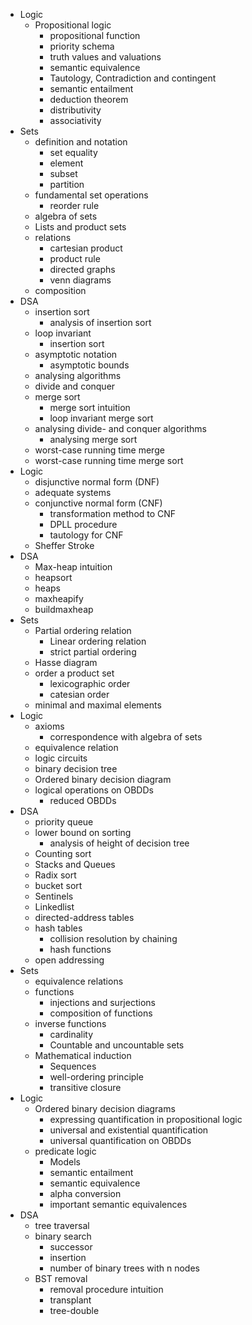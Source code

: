 - Logic
	 - Propositional logic
		- propositional function
		- priority schema
		- truth values and valuations
		- semantic equivalence
		- Tautology, Contradiction and contingent
		- semantic entailment
		- deduction theorem
		- distributivity 
		- associativity
- Sets
	- definition and notation
		- set equality
		- element
		- subset
		- partition
	- fundamental set operations
		- reorder rule
	- algebra of sets
	- Lists and product sets
	- relations
		- cartesian product
		- product rule
		- directed graphs
		- venn diagrams
	- composition
- DSA
	- insertion sort
		- analysis of insertion sort
	- loop invariant
		- insertion sort
	- asymptotic notation
		- asymptotic bounds
	- analysing algorithms
	- divide and conquer
	- merge sort
		- merge sort intuition
		- loop invariant merge sort
	- analysing divide- and conquer algorithms
		- analysing merge sort
	- worst-case running time merge
	- worst-case running time merge sort
- Logic
	- disjunctive normal form (DNF)
	- adequate systems
	- conjunctive normal form (CNF)
		- transformation method to CNF
		- DPLL procedure
		- tautology for CNF
	- Sheffer Stroke
- DSA
	- Max-heap intuition
	- heapsort
	- heaps
	- maxheapify
	- buildmaxheap
- Sets
	- Partial ordering relation
		- Linear ordering relation
		- strict partial ordering
	- Hasse diagram
	- order a product set
		- lexicographic order
		- catesian order
	- minimal and maximal elements
- Logic
	- axioms
		- correspondence with algebra of sets
	- equivalence relation
	- logic circuits
	- binary decision tree
	- Ordered binary decision diagram
	- logical operations on OBDDs
		- reduced OBDDs
- DSA
	- priority queue
	- lower bound on sorting
		- analysis of height of decision tree
	- Counting sort
	- Stacks and Queues
	- Radix sort
	- bucket sort
	- Sentinels
	- Linkedlist
	- directed-address tables
	- hash tables
		- collision resolution by chaining
		- hash functions
	- open addressing
- Sets
	- equivalence relations
	- functions
		- injections and surjections
		- composition of functions
	- inverse functions
		- cardinality 
		- Countable and uncountable sets
	- Mathematical induction
		- Sequences
		- well-ordering principle
		- transitive closure
- Logic
	- Ordered binary decision diagrams
		- expressing quantification in propositional logic
		- universal and existential quantification
		- universal quantification on OBDDs
	- predicate logic
		- Models
		- semantic entailment
		- semantic equivalence
		- alpha conversion
		- important semantic equivalences
- DSA
	- tree traversal
	- binary search
		- successor
		- insertion
		- number of binary trees with n nodes
	- BST removal
		- removal procedure intuition
		- transplant
		- tree-double